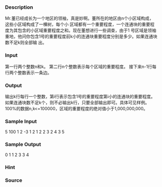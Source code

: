 
### Description
Mr.董已经成长为一个地区的领袖，真是妙啊。董所在的地区由n个小区域构成，这些小区域构成了一棵树，每个小
区域都有一个重要程度，一个连通块的重要程度为其包含的小区域重要程度之和。现在董想进行一些调查，由于1
号区域是领袖重地，他问你包含1号的重要程度前k小的连通块重要程度分别是多少。如果连通块数不足k则全部输
出。



### Input
第一行两个整数n和k。
第二行n个整数表示每个区域的重要程度。
接下来n-1行每行两个整数表示一条边。



### Output
输出k行每行一个整数，第i行表示包含1号的重要程度第i小的连通块的重要程度。
如果连通块数不足k个，则不必输出k行，只要全部输出即可。具体可见样例。
100%的数据n,k<=100000，区域的重要程度的绝对值小于1,000,000,000。



### Sample Input
5 100
1 2 -3 1 2
1 2
2 3
2 4
3 5


### Sample Output
0
1
1
2
3
3
4

### Hint

### Source
